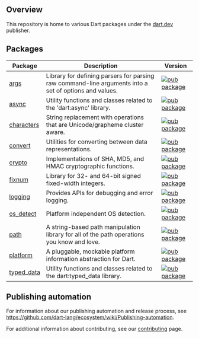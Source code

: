 <!-- [![Dart CI](https://github.com/dart-lang/core/actions/workflows/dart.yml/badge.svg)](https://github.com/dart-lang/core/actions/workflows/dart.yml) -->

## Overview

This repository is home to various Dart packages under the [dart.dev](https://pub.dev/publishers/dart.dev/packages) publisher.

## Packages

| Package | Description | Version |
|---|---|---|
| [args](pkgs/args/) | Library for defining parsers for parsing raw command-line arguments into a set of options and values. | [![pub package](https://img.shields.io/pub/v/args.svg)](https://pub.dev/packages/args) |
| [async](pkgs/async/) | Utility functions and classes related to the 'dart:async' library.| [![pub package](https://img.shields.io/pub/v/async.svg)](https://pub.dev/packages/async) |
| [characters](pkgs/characters/) | String replacement with operations that are Unicode/grapheme cluster aware. | [![pub package](https://img.shields.io/pub/v/characters.svg)](https://pub.dev/packages/characters) |
| [convert](pkgs/convert/) | Utilities for converting between data representations. | [![pub package](https://img.shields.io/pub/v/convert.svg)](https://pub.dev/packages/convert) |
| [crypto](pkgs/crypto/) | Implementations of SHA, MD5, and HMAC cryptographic functions. | [![pub package](https://img.shields.io/pub/v/crypto.svg)](https://pub.dev/packages/crypto) |
| [fixnum](pkgs/fixnum/) | Library for 32- and 64-bit signed fixed-width integers. | [![pub package](https://img.shields.io/pub/v/fixnum.svg)](https://pub.dev/packages/fixnum) |
| [logging](pkgs/logging/) | Provides APIs for debugging and error logging. | [![pub package](https://img.shields.io/pub/v/logging.svg)](https://pub.dev/packages/logging) |
| [os_detect](pkgs/os_detect/) | Platform independent OS detection. | [![pub package](https://img.shields.io/pub/v/os_detect.svg)](https://pub.dev/packages/os_detect) |
| [path](pkgs/path/) | A string-based path manipulation library for all of the path operations you know and love. | [![pub package](https://img.shields.io/pub/v/path.svg)](https://pub.dev/packages/path) |
| [platform](pkgs/platform/) | A pluggable, mockable platform information abstraction for Dart. | [![pub package](https://img.shields.io/pub/v/platform.svg)](https://pub.dev/packages/platform) |
| [typed_data](pkgs/typed_data/) | Utility functions and classes related to the dart:typed_data library. | [![pub package](https://img.shields.io/pub/v/typed_data.svg)](https://pub.dev/packages/typed_data) |

## Publishing automation

For information about our publishing automation and release process, see
https://github.com/dart-lang/ecosystem/wiki/Publishing-automation.

For additional information about contributing, see our
[contributing](CONTRIBUTING.md) page.
